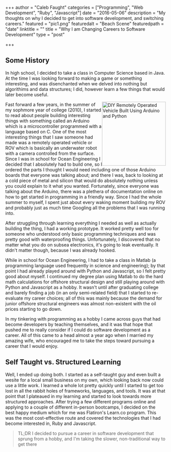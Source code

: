 +++
author = "Caleb Faught"
categories = ["Programming", "Web Development", "Ruby", "Javascript"]
date = "2016-05-06"
description = "My thoughts on why I decided to get into software development, and switching careers."
featured = "pic1.png"
featuredalt = "Beach Scene"
featuredpath = "date"
linktitle = ""
title = "Why I am Changing Careers to Software Development"
type = "post"

+++

## Some History

In high school, I decided to take a class in Computer Science based in Java. At the time I was looking forward to making a game or something interesting, and was disenchanted when we delved into nothing but algorithims and data structures; I did, however learn a few things that would later become useful.


<img src="/img/2016/05/pic2.jpg" alt="DIY Remotely Operated Vehicle Built Using Arduino and Python" style="height: 200px; float: right;"/>

Fast forward a few years, in the summer of my sophmore year of college (2010), I started to read about people building interesting things with something called an Arduino which is a microcontroller programmed with a language based on C. One of the most interesting things that I saw someone had made was a remotely operated vehicle or ROV which is basically an underwater robot with a camera controlled from the surface. Since I was in school for Ocean Engineering I decided that I absolutely had to build one, so I ordered the parts I thought I would need including one of those Arduino boards that everyone was talking about; and there I was, back to looking at a cold piece of metal and silicon that would do absolutely nothing unless you could explain to it what you wanted. Fortunately, since everyone was talking about the Arduino, there was a plethera of documentation online on how to get started in programming in a friendly way. Since I had the whole summer to myself, I spent just about every waking moment building my ROV and probably just as much time Googling all the problems that I was running into.

After struggling through learning everything I needed as well as actually building the thing, I had a working prototype. It worked pretty well too for someone who understood only basic programming techniques and was pretty good with waterproofing things. Unfortunately, I discovered that no matter what you do on subsea electronics, it's going to leak eventually. It didn't matter though, because I was already hooked.

While in school for Ocean Engineering, I had to take a class in Matlab (a programming language used frequently in science and engineering); by that point I had already played around with Python and Javascript, so I felt pretty good about myself. I continued my degree plan using Matlab to do the hard math calculations for offshore structural design and still playing around with Python and Javascript as a hobby. It wasn't until after graduating college and barely finding a job (in an only semi-related field) that I started to re-evaluate my career choices; all of this was mainly because the demand for junior offshore structural engineers was almost non-existent with the oil prices starting to go down.

In my tinkering with programming as a hobby I came across guys that had become developers by teaching themselves, and it was that hope that pushed me to really consider if I could do software development as a career. All of this came to a head almost a year ago when I married my amazing wife, who encouraged me to take the steps toward pursuing a career that I would enjoy.

## Self Taught vs. Structured Learning

Well, I ended up doing both. I started as a self-taught guy and even built a wesite for a local small business on my own, which looking back now could use a little work. I learned a whole lot pretty quickly until I started to get too lost in all the rabbit holes of frameworks, languages, and tools. It was at that point that I plateaued in my learning and started to look towards more structured approaches. After trying a few different programs online and applying to a couple of different in-person bootcamps, I decided on the best happy medium which for me was Flatiron's Learn.co program. This was the most cost-effective route and covered the technologies that I had become interested in, Ruby and Javascript.

> TL;DR I decided to pursue a career in software development that sprung from a hobby, and I'm taking the slower, non-traditional way to get there
